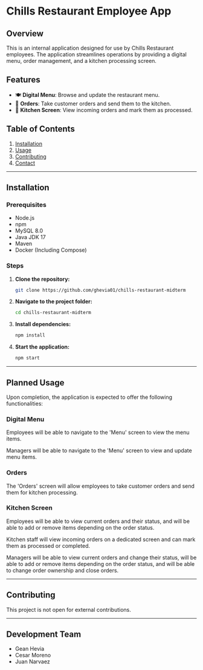 # Chills Restaurant Employee App

## Overview

This is an internal application designed for use by Chills Restaurant employees. The application streamlines operations by providing a digital menu, order management, and a kitchen processing screen.

## Features

- 🍽 **Digital Menu**: Browse and update the restaurant menu.
- 🛒 **Orders**: Take customer orders and send them to the kitchen.
- 🍳 **Kitchen Screen**: View incoming orders and mark them as processed.

## Table of Contents

1. [Installation](#installation)
2. [Usage](#usage)
3. [Contributing](#contributing)
4. [Contact](#contact)

---

## Installation

### Prerequisites

- Node.js
- npm
- MySQL 8.0
- Java JDK 17
- Maven
- Docker (Including Compose)

### Steps

1. **Clone the repository:**
    ```bash
    git clone https://github.com/ghevia01/chills-restaurant-midterm
    ```

2. **Navigate to the project folder:**
    ```bash
    cd chills-restaurant-midterm
    ```

3. **Install dependencies:**
    ```bash
    npm install
    ```

4. **Start the application:**
    ```bash
    npm start
    ```

---


## Planned Usage

Upon completion, the application is expected to offer the following functionalities:

### Digital Menu

Employees will be able to navigate to the 'Menu' screen to view the menu items.

Managers will be able to navigate to the 'Menu' screen to view and update menu items.

### Orders

The 'Orders' screen will allow employees to take customer orders and send them for kitchen processing.

### Kitchen Screen

Employees will be able to view current orders and their status, and will be able to add or remove items depending on the order status.

Kitchen staff will view incoming orders on a dedicated screen and can mark them as processed or completed.

Managers will be able to view current orders and change their status, will be able to add or remove items depending on the order status, and will be able to change order ownership and close orders.

---

## Contributing

This project is not open for external contributions.

---

## Development Team

- Gean Hevia
- Cesar Moreno
- Juan Narvaez
